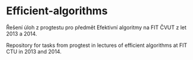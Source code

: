 # Efficient-algorithms
Řešení úloh z progtestu pro předmět Efektivní algoritmy na FIT ČVUT z let 2013 a 2014.

Repository for tasks from progtest in lectures of efficient algorithms at FIT CTU in 2013 and 2014.
